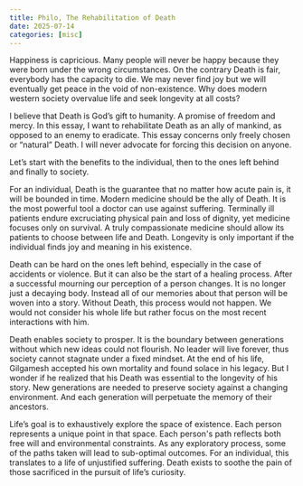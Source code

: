 ```yaml
---
title: Philo, The Rehabilitation of Death
date: 2025-07-14
categories: [misc]
---
```


Happiness is capricious. Many people will never be happy because they were born under the wrong circumstances. On the contrary Death is fair, everybody has the capacity to die. We may never find joy but we will eventually get peace in the void of non-existence. Why does modern western society overvalue life and seek longevity at all costs?

I believe that Death is God’s gift to humanity. A promise of freedom and mercy. In this essay, I want to rehabilitate Death as an ally of mankind, as opposed to an enemy to eradicate. This essay concerns only freely chosen or “natural” Death. I will never advocate for forcing this decision on anyone.

Let’s start with the benefits to the individual, then to the ones left behind and finally to society.

For an individual, Death is the guarantee that no matter how acute pain is, it will be bounded in time. Modern medicine should be the ally of Death. It is the most powerful tool a doctor can use against suffering. Terminally ill patients endure excruciating physical pain and loss of dignity, yet medicine focuses only on survival. A truly compassionate medicine should allow its patients to choose between life and Death. Longevity is only important if the individual finds joy and meaning in his existence.

Death can be hard on the ones left behind, especially in the case of accidents or violence. But it can also be the start of a healing process. After a successful mourning our perception of a person changes. It is no longer just a decaying body. Instead all of our memories about that person will be woven into a story. Without Death, this process would not happen. We would not consider his whole life but rather focus on the most recent interactions with him.

Death enables society to prosper. It is the boundary between generations without which new ideas could not flourish. No leader will live forever, thus society cannot stagnate under a fixed mindset. At the end of his life, Gilgamesh accepted his own mortality and found solace in his legacy. But I wonder if he realized that his Death was essential to the longevity of his story. New generations are needed to preserve society against a changing environment. And each generation will perpetuate the memory of their ancestors.

Life’s goal is to exhaustively explore the space of existence. Each person represents a unique point in that space. Each person's path reflects both free will and environmental constraints. As any exploratory process, some of the paths taken will lead to sub-optimal outcomes. For an individual, this translates to a life of unjustified suffering. Death exists to soothe the pain of those sacrificed in the pursuit of life’s curiosity.

